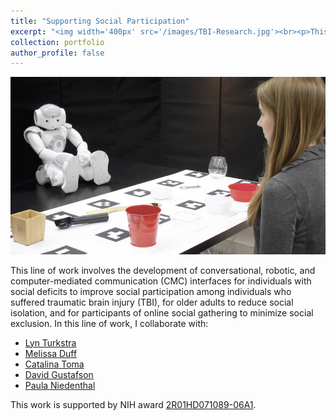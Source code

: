 ```yaml
---
title: "Supporting Social Participation"
excerpt: "<img width='400px' src='/images/TBI-Research.jpg'><br><p>This line of work involves the development of conversational, robotic, and CMC interfaces for individuals with specific social and cognitive needs.</p>"
collection: portfolio
author_profile: false
---
```


<img width='600px' src='/images/TBI-Research.jpg'>

This line of work involves the development of conversational, robotic, and computer-mediated communication (CMC) interfaces for individuals with social deficits to improve social participation among individuals who suffered traumatic brain injury (TBI), for older adults to reduce social isolation, and for participants of online social gathering to minimize social exclusion. In this line of work, I collaborate with:

* [Lyn Turkstra](https://srs-mcmaster.ca/staff/lyn-turkstra/)
* [Melissa Duff](https://medschool.vanderbilt.edu/hearing-speech/person/melissa-duff/)
* [Catalina Toma](https://catalinatoma.weebly.com/about-me.html)
* [David Gustafson](https://directory.engr.wisc.edu/ie/Faculty/Gustafson_David/)
* [Paula Niedenthal](https://psych.wisc.edu/staff/niedenthal-paula/)

This work is supported by NIH award [2R01HD071089-06A1](https://projectreporter.nih.gov/project_info_description.cfm?projectnumber=2R01HD071089-06A1).
